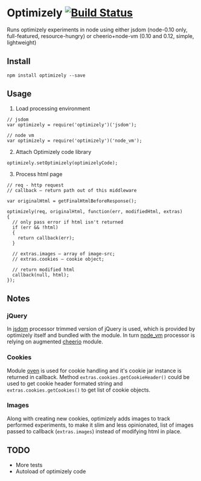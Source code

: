 # Optimizely [![Build Status](https://travis-ci.org/trulia/node-optimizely.svg?branch=master)](https://travis-ci.org/alexindigo/node-optimizely)

Runs optimizely experiments in node using either jsdom (node-0.10 only, full-featured, resource-hungry) or cheerio+node-vm (0.10 and 0.12, simple, lightweight)

## Install

```
npm install optimizely --save
```

## Usage

1. Load processing environment

```
// jsdom
var optimizely = require('optimizely')('jsdom');

// node vm
var optimizely = require('optimizely')('node_vm');

```

2. Attach Optimizely code library

```
optimizely.setOptimizely(optimizelyCode);
```

3. Process html page

```
// req - http request
// callback – return path out of this middleware

var originalHtml = getFinalHtmlBeforeResponse();

optimizely(req, originalHtml, function(err, modifiedHtml, extras)
{
  // only pass error if html isn't returned
  if (err && !html)
  {
    return callback(err);
  }

  // extras.images – array of image-src;
  // extras.cookies – cookie object;

  // return modified html
  callback(null, html);  
});

```

## Notes

### jQuery

In [jsdom](https://www.npmjs.org/package/jsdom) processor trimmed version of jQuery is used, which is provided by optimizely itself and bundled with the module.
In turn [node_vm](http://nodejs.org/api/vm.html) processor is relying on augmented [cheerio](https://www.npmjs.org/package/cheerio) module.

### Cookies

Module [oven](https://www.npmjs.org/package/oven) is used for cookie handling and it's cookie jar instance is returned in callback.
Method `extras.cookies.getCookieHeader()` could be used to get cookie header formated string
and `extras.cookies.getCookies()` to get list of cookie objects.

### Images

Along with creating new cookies, optimizely adds images to track performed experiments, to make it slim and less opinionated,
list of images passed to callback (`extras.images`) instead of modifying html in place.

## TODO

- More tests
- Autoload of optimizely code
